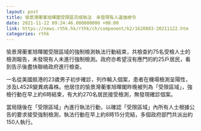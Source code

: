 ```yaml
---
layout: post
title: 愉景灣蘅峯旭暉閣受限區完成執法　未發現有人違強檢令
date: 2021-11-22 09:24:46.000000000 +08:00
link: https://news.rthk.hk/rthk/ch/component/k2/1620883-20211122.htm
categories: rthk
---
```


愉景灣蘅峯旭暉閣受限區域的強制檢測執法行動結束，共檢查約75名受檢人士的檢測報告，未發現有人未進行強制檢測。政府亦希望沒有應門的約25戶居民，看到告示後盡快聯絡政府進行檢查。

一名從美國抵港的23歲男子初步確診，列作輸入個案，患者在機場檢測呈陽性，涉及L452R變異病毒株。他居住的愉景灣蘅峯旭暉閣昨晚被列為「受限區域」，強檢行動在早上約6時結束，有大約270名居民接受檢測，無發現確診個案。

當局隨後在「受限區域」內進行執法行動，以確認「受限區域」內所有人士根據公告的要求接受強制檢測，執法行動在早上約8時15分完結，多個政府部門共派出約150人執行。
